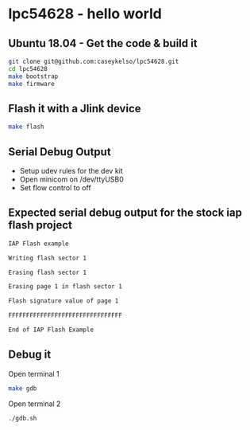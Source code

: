 # lpc54628 - hello world

## Ubuntu 18.04 - Get the code & build it
```bash
git clone git@github.com:caseykelso/lpc54628.git
cd lpc54628
make bootstrap
make firmware
```

## Flash it with a Jlink device
```bash
make flash
```

## Serial Debug Output
* Setup udev rules for the dev kit
* Open minicom on /dev/ttyUSB0
* Set flow control to off

## Expected serial debug output for the stock iap flash project
```bash
IAP Flash example

Writing flash sector 1

Erasing flash sector 1

Erasing page 1 in flash sector 1

Flash signature value of page 1

FFFFFFFFFFFFFFFFFFFFFFFFFFFFFFFF

End of IAP Flash Example
```

## Debug it

Open terminal 1
```bash
make gdb
```

Open terminal 2
```bash
./gdb.sh
```


